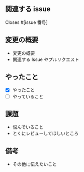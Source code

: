## 関連する issue

Closes #[issue 番号]

## 変更の概要

- 変更の概要
- 関連する Issue やプルリクエスト

## やったこと

- [x] やったこと
- [ ] やっていること

## 課題

- 悩んでいること
- とくにレビューしてほしいところ

## 備考

- その他に伝えたいこと
